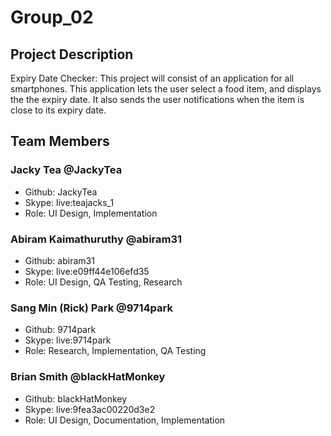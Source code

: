 # Group_02

## Project Description
Expiry Date Checker: 
This project will consist of an application for all smartphones. This application lets the user select a food item, and displays the the expiry date. It also sends the user notifications when the item is close to its expiry date.

## Team Members

### Jacky Tea @JackyTea
- Github: JackyTea
- Skype: live:teajacks_1
- Role: UI Design, Implementation

### Abiram Kaimathuruthy @abiram31
- Github: abiram31
- Skype: live:e09ff44e106efd35
- Role: UI Design, QA Testing, Research

### Sang Min (Rick) Park @9714park
- Github: 9714park
- Skype: live:9714park
- Role: Research, Implementation, QA Testing

### Brian Smith @blackHatMonkey
- Github: blackHatMonkey
- Skype: live:9fea3ac00220d3e2
- Role: UI Design, Documentation, Implementation

